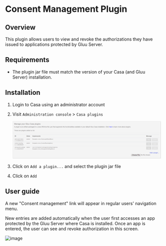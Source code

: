 # Consent Management Plugin
## Overview 
This plugin allows users to view and revoke the authorizations they have issued to applications protected by Gluu Server.

## Requirements

- The plugin jar file must match the version of your Casa (and Gluu Server) installation.

## Installation

1. Login to Casa using an administrator account

1. Visit `Administration console` > `Casa plugins`

    ![plugins page](../img/plugins/plugins314.png)

1. Click on `Add a plugin...` and select the plugin jar file

1. Click on `Add` 

## User guide

A new "Consent management" link will appear in regular users' navigation menu. 

New entries are added automatically when the user first accesses an app protected by the Gluu Server where Casa is installed. Once an app is entered, the user can see and revoke authorization in this screen.

![image](https://user-images.githubusercontent.com/5271048/53795147-f5e7d900-3ef6-11e9-9907-ee4c2be2516f.png)
